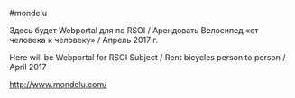 #mondelu

Здесь будет Webportal для по RSOI / Арендовать Велосипед «от человека к человеку» / Апрель 2017 г.

Here will be Webportal for RSOI Subject / Rent bicycles person to person / April 2017

http://www.mondelu.com/
